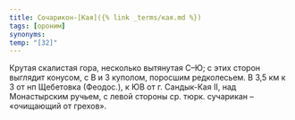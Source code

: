 ```yaml
---
title: Сочарикон-[Кая]({% link _terms/кая.md %})
tags: [ороним]
synonyms:
temp: "[З2]"
---
```


Крутая скалистая гора, несколько вытянутая С–Ю; с этих сторон выглядит конусом,
с В и З куполом, поросшим редколесьем. В 3,5 км к З от нп Щебетовка (Феодос.), к
ЮВ от г. Сандык-Кая II, над Монастырским ручьем, с левой стороны ср. тюрк.
сучарикан – «очищающий от грехов».
